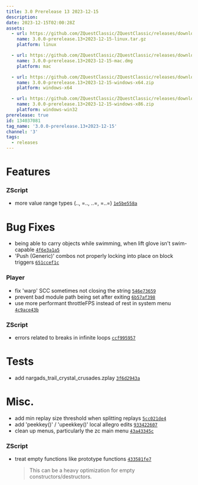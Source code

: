 ```yaml
---
title: 3.0 Prerelease 13 2023-12-15
description: 
date: 2023-12-15T02:00:28Z
assets: 
  - url: https://github.com/ZQuestClassic/ZQuestClassic/releases/download/3.0.0-prerelease.13%2B2023-12-15/3.0.0-prerelease.13%2B2023-12-15-linux.tar.gz
    name: 3.0.0-prerelease.13+2023-12-15-linux.tar.gz
    platform: linux

  - url: https://github.com/ZQuestClassic/ZQuestClassic/releases/download/3.0.0-prerelease.13%2B2023-12-15/3.0.0-prerelease.13%2B2023-12-15-mac.dmg
    name: 3.0.0-prerelease.13+2023-12-15-mac.dmg
    platform: mac

  - url: https://github.com/ZQuestClassic/ZQuestClassic/releases/download/3.0.0-prerelease.13%2B2023-12-15/3.0.0-prerelease.13%2B2023-12-15-windows-x64.zip
    name: 3.0.0-prerelease.13+2023-12-15-windows-x64.zip
    platform: windows-x64

  - url: https://github.com/ZQuestClassic/ZQuestClassic/releases/download/3.0.0-prerelease.13%2B2023-12-15/3.0.0-prerelease.13%2B2023-12-15-windows-x86.zip
    name: 3.0.0-prerelease.13+2023-12-15-windows-x86.zip
    platform: windows-win32
prerelease: true
id: 134037081
tag_name: '3.0.0-prerelease.13+2023-12-15'
channel: '3'
tags:
  - releases
---
```





# Features

### ZScript

- more value range types (.., =.., ..=, =..=) [`1e5be558a`](https://github.com/ZQuestClassic/ZQuestClassic/commit/1e5be558ac1d419f3ecd86901cc71e35500198df)

# Bug Fixes

- being able to carry objects while swimming, when lift glove isn't swim-capable [`4f6e3a1a5`](https://github.com/ZQuestClassic/ZQuestClassic/commit/4f6e3a1a544f615ba440dcc222bc97277f891ab4)
- 'Push (Generic)' combos not properly locking into place on block triggers [`651ccef1c`](https://github.com/ZQuestClassic/ZQuestClassic/commit/651ccef1cea376fdc5406db5b7a9f6505c409c11)

### Player

- fix 'warp' SCC sometimes not closing the string [`546e73659`](https://github.com/ZQuestClassic/ZQuestClassic/commit/546e7365921458c2d2fe52f07fe676d7f4e5ddcc)
- prevent bad module path being set after exiting [`6b57af398`](https://github.com/ZQuestClassic/ZQuestClassic/commit/6b57af3986429f2e1e9fac87ad374075bca10b3f)
- use more performant throttleFPS instead of rest in system menu [`4c9ace43b`](https://github.com/ZQuestClassic/ZQuestClassic/commit/4c9ace43bfefc45bde7c1a4758a71ad4c2d3643c)

### ZScript

- errors related to breaks in infinite loops [`ccf995957`](https://github.com/ZQuestClassic/ZQuestClassic/commit/ccf9959570c054ff916ff6b15daf6ac44c18e913)

# Tests

- add nargads_trail_crystal_crusades.zplay [`3f6d2943a`](https://github.com/ZQuestClassic/ZQuestClassic/commit/3f6d2943a8fb174cb59ae0373788dbc618196d7b)

# Misc.

- add min replay size threshold when splitting replays [`5cc021de4`](https://github.com/ZQuestClassic/ZQuestClassic/commit/5cc021de4b41e06c6d8b9e232e3ead46b6513538)
- add 'peekkey()' / 'upeekkey()' local allegro edits [`933422607`](https://github.com/ZQuestClassic/ZQuestClassic/commit/933422607893bb63717735d3e63496fc35854a03)
- clean up menus, particularly the zc main menu [`43a43345c`](https://github.com/ZQuestClassic/ZQuestClassic/commit/43a43345c62cb1d2316956c9d5db4e4307aa0510)

### ZScript

- treat empty functions like prototype functions [`433581fe7`](https://github.com/ZQuestClassic/ZQuestClassic/commit/433581fe7360c39e051a3b39a4b32920bcb97bc3)
   &nbsp;
   >This can be a heavy optimization for empty constructors/destructors. 
   >
